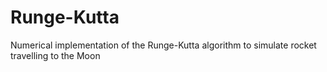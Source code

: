 # Runge-Kutta
Numerical implementation of the Runge-Kutta algorithm to simulate rocket travelling to the Moon
